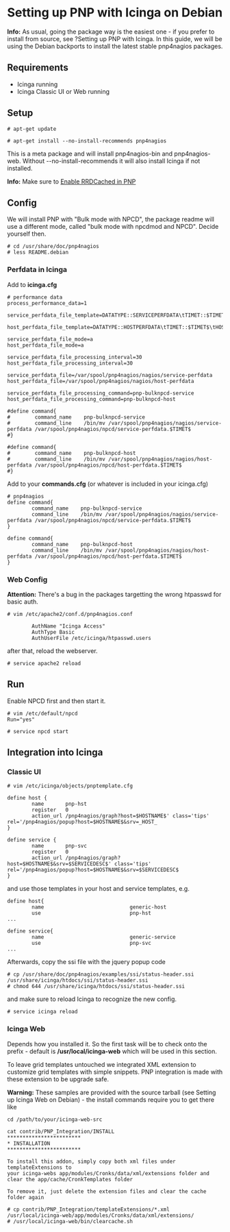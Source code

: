 # Setting up PNP with Icinga on Debian

**Info:** As usual, going the package way is the easiest one - if you prefer to install from source, see ?Setting up PNP with Icinga. In this guide, we will be using the Debian backports to install the latest stable pnp4nagios packages.

## Requirements
* Icinga running
* Icinga Classic UI or Web running

## Setup

```
# apt-get update
```

```
# apt-get install --no-install-recommends pnp4nagios
```

This is a meta package and will install pnp4nagios-bin and pnp4nagios-web. Without --no-install-recommends it will also install Icinga if not installed.


**Info:** Make sure to [Enable RRDCached in PNP](03_01_enable_rrdcached_in_pnp.md)

## Config
We will install PNP with "Bulk mode with NPCD", the package readme will use a different mode, called "bulk mode with npcdmod and NPCD". Decide yourself then.

```
# cd /usr/share/doc/pnp4nagios
# less README.debian
```

### Perfdata in Icinga
Add to **icinga.cfg**

```
# performance data
process_performance_data=1

service_perfdata_file_template=DATATYPE::SERVICEPERFDATA\tTIMET::$TIMET$\tHOSTNAME::$HOSTNAME$\tSERVICEDESC::$SERVICEDESC$\tSERVICEPERFDATA::$SERVICEPERFDATA$\tSERVICECHECKCOMMAND::$SERVICECHECKCOMMAND$\tHOSTSTATE::$HOSTSTATE$\tHOSTSTATETYPE::$HOSTSTATETYPE$\tSERVICESTATE::$SERVICESTATE$\tSERVICESTATETYPE::$SERVICESTATETYPE$

host_perfdata_file_template=DATATYPE::HOSTPERFDATA\tTIMET::$TIMET$\tHOSTNAME::$HOSTNAME$\tHOSTPERFDATA::$HOSTPERFDATA$\tHOSTCHECKCOMMAND::$HOSTCHECKCOMMAND$\tHOSTSTATE::$HOSTSTATE$\tHOSTSTATETYPE::$HOSTSTATETYPE$

service_perfdata_file_mode=a
host_perfdata_file_mode=a

service_perfdata_file_processing_interval=30
host_perfdata_file_processing_interval=30

service_perfdata_file=/var/spool/pnp4nagios/nagios/service-perfdata
host_perfdata_file=/var/spool/pnp4nagios/nagios/host-perfdata

service_perfdata_file_processing_command=pnp-bulknpcd-service
host_perfdata_file_processing_command=pnp-bulknpcd-host

#define command{
#        command_name    pnp-bulknpcd-service
#        command_line    /bin/mv /var/spool/pnp4nagios/nagios/service-perfdata /var/spool/pnp4nagios/npcd/service-perfdata.$TIMET$
#}

#define command{
#        command_name    pnp-bulknpcd-host
#        command_line    /bin/mv /var/spool/pnp4nagios/nagios/host-perfdata /var/spool/pnp4nagios/npcd/host-perfdata.$TIMET$
#}
```

Add to your **commands.cfg** (or whatever is included in your icinga.cfg)

```
# pnp4nagios
define command{
        command_name    pnp-bulknpcd-service
        command_line    /bin/mv /var/spool/pnp4nagios/nagios/service-perfdata /var/spool/pnp4nagios/npcd/service-perfdata.$TIMET$
}

define command{
        command_name    pnp-bulknpcd-host
        command_line    /bin/mv /var/spool/pnp4nagios/nagios/host-perfdata /var/spool/pnp4nagios/npcd/host-perfdata.$TIMET$
}
```

### Web Config
**Attention:** There's a bug in the packages targetting the wrong htpasswd for basic auth.

```
# vim /etc/apache2/conf.d/pnp4nagios.conf

        AuthName "Icinga Access"
        AuthType Basic
        AuthUserFile /etc/icinga/htpasswd.users
```

after that, reload the webserver.

```
# service apache2 reload
```

## Run
Enable NPCD first and then start it.

```
# vim /etc/default/npcd
Run="yes"

# service npcd start
```

## Integration into Icinga

### Classic UI

```
# vim /etc/icinga/objects/pnptemplate.cfg

define host {
        name       pnp-hst
        register   0
        action_url /pnp4nagios/graph?host=$HOSTNAME$' class='tips' rel='/pnp4nagios/popup?host=$HOSTNAME$&srv=_HOST_
}

define service {
        name       pnp-svc
        register   0
        action_url /pnp4nagios/graph?host=$HOSTNAME$&srv=$SERVICEDESC$' class='tips' rel='/pnp4nagios/popup?host=$HOSTNAME$&srv=$SERVICEDESC$
}
```

and use those templates in your host and service templates, e.g.

```
define host{
        name                            generic-host
        use                             pnp-hst
...

define service{
        name                            generic-service
        use                             pnp-svc
...
```

Afterwards, copy the ssi file with the jquery popup code

```
# cp /usr/share/doc/pnp4nagios/examples/ssi/status-header.ssi /usr/share/icinga/htdocs/ssi/status-header.ssi
# chmod 644 /usr/share/icinga/htdocs/ssi/status-header.ssi
```

and make sure to reload Icinga to recognize the new config.

```
# service icinga reload
```

### Icinga Web
Depends how you installed it. So the first task will be to check onto the prefix - default is **/usr/local/icinga-web** which will be used in this section.

To leave grid templates untouched we integrated XML extension to customize grid templates with simple snippets. PNP integration is made with these extension to be upgrade safe.

**Warning:**
These samples are provided with the source tarball (see Setting up Icinga Web on Debian) - the install commands require you to get there like

```
cd /path/to/your/icinga-web-src
```

```
cat contrib/PNP_Integration/INSTALL
************************
* INSTALLATION
************************

To install this addon, simply copy both xml files under templateExtensions to
your icinga-webs app/modules/Cronks/data/xml/extensions folder and clear the app/cache/CronkTemplates folder

To remove it, just delete the extension files and clear the cache folder again
```

```
# cp contrib/PNP_Integration/templateExtensions/*.xml /usr/local/icinga-web/app/modules/Cronks/data/xml/extensions/
# /usr/local/icinga-web/bin/clearcache.sh
```

